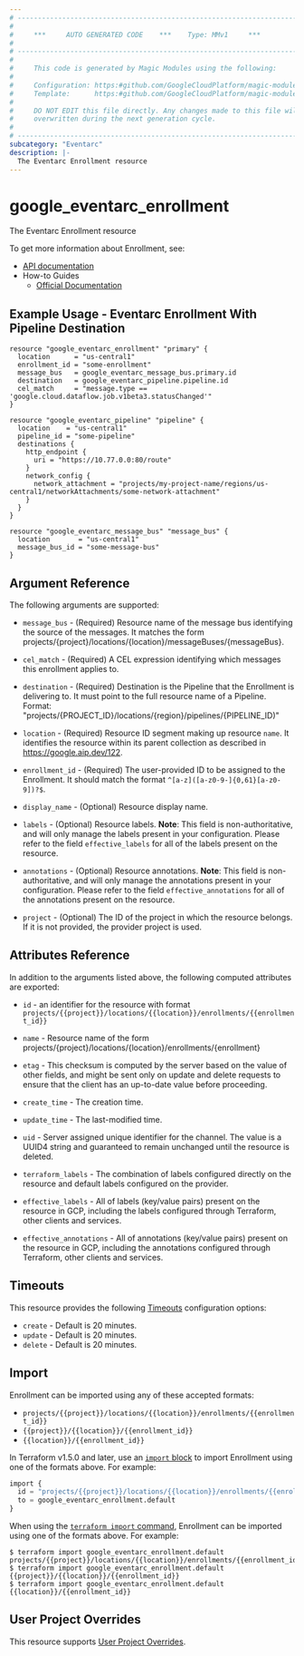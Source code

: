 ```yaml
---
# ----------------------------------------------------------------------------
#
#     ***     AUTO GENERATED CODE    ***    Type: MMv1     ***
#
# ----------------------------------------------------------------------------
#
#     This code is generated by Magic Modules using the following:
#
#     Configuration: https:#github.com/GoogleCloudPlatform/magic-modules/tree/main/mmv1/products/eventarc/Enrollment.yaml
#     Template:      https:#github.com/GoogleCloudPlatform/magic-modules/tree/main/mmv1/templates/terraform/resource.html.markdown.tmpl
#
#     DO NOT EDIT this file directly. Any changes made to this file will be
#     overwritten during the next generation cycle.
#
# ----------------------------------------------------------------------------
subcategory: "Eventarc"
description: |-
  The Eventarc Enrollment resource
---
```


# google_eventarc_enrollment

The Eventarc Enrollment resource


To get more information about Enrollment, see:

* [API documentation](https://cloud.google.com/eventarc/docs/reference/rest/v1/projects.locations.enrollments)
* How-to Guides
    * [Official Documentation](https://cloud.google.com/eventarc/advanced/docs/receive-events/create-enrollment)

## Example Usage - Eventarc Enrollment With Pipeline Destination


```hcl
resource "google_eventarc_enrollment" "primary" {
  location      = "us-central1"
  enrollment_id = "some-enrollment"
  message_bus   = google_eventarc_message_bus.primary.id
  destination   = google_eventarc_pipeline.pipeline.id
  cel_match     = "message.type == 'google.cloud.dataflow.job.v1beta3.statusChanged'"
}

resource "google_eventarc_pipeline" "pipeline" {
  location    = "us-central1"
  pipeline_id = "some-pipeline"
  destinations {
    http_endpoint {
      uri = "https://10.77.0.0:80/route"
    }
    network_config {
      network_attachment = "projects/my-project-name/regions/us-central1/networkAttachments/some-network-attachment"
    }
  }
}

resource "google_eventarc_message_bus" "message_bus" {
  location       = "us-central1"
  message_bus_id = "some-message-bus"
}
```

## Argument Reference

The following arguments are supported:


* `message_bus` -
  (Required)
  Resource name of the message bus identifying the source of the messages. It
  matches the form
  projects/{project}/locations/{location}/messageBuses/{messageBus}.

* `cel_match` -
  (Required)
  A CEL expression identifying which messages this enrollment applies to.

* `destination` -
  (Required)
  Destination is the Pipeline that the Enrollment is delivering to. It must
  point to the full resource name of a Pipeline. Format:
  "projects/{PROJECT_ID}/locations/{region}/pipelines/{PIPELINE_ID)"

* `location` -
  (Required)
  Resource ID segment making up resource `name`. It identifies the resource within its parent collection as described in https://google.aip.dev/122.

* `enrollment_id` -
  (Required)
  The user-provided ID to be assigned to the Enrollment. It should match the
  format `^[a-z]([a-z0-9-]{0,61}[a-z0-9])?$`.


* `display_name` -
  (Optional)
  Resource display name.

* `labels` -
  (Optional)
  Resource labels.
  **Note**: This field is non-authoritative, and will only manage the labels present in your configuration.
  Please refer to the field `effective_labels` for all of the labels present on the resource.

* `annotations` -
  (Optional)
  Resource annotations.
  **Note**: This field is non-authoritative, and will only manage the annotations present in your configuration.
  Please refer to the field `effective_annotations` for all of the annotations present on the resource.

* `project` - (Optional) The ID of the project in which the resource belongs.
    If it is not provided, the provider project is used.



## Attributes Reference

In addition to the arguments listed above, the following computed attributes are exported:

* `id` - an identifier for the resource with format `projects/{{project}}/locations/{{location}}/enrollments/{{enrollment_id}}`

* `name` -
  Resource name of the form
  projects/{project}/locations/{location}/enrollments/{enrollment}

* `etag` -
  This checksum is computed by the server based on the value of other
  fields, and might be sent only on update and delete requests to ensure that
  the client has an up-to-date value before proceeding.

* `create_time` -
  The creation time.

* `update_time` -
  The last-modified time.

* `uid` -
  Server assigned unique identifier for the channel. The value is a UUID4
  string and guaranteed to remain unchanged until the resource is deleted.

* `terraform_labels` -
  The combination of labels configured directly on the resource
   and default labels configured on the provider.

* `effective_labels` -
  All of labels (key/value pairs) present on the resource in GCP, including the labels configured through Terraform, other clients and services.

* `effective_annotations` -
  All of annotations (key/value pairs) present on the resource in GCP, including the annotations configured through Terraform, other clients and services.


## Timeouts

This resource provides the following
[Timeouts](https://developer.hashicorp.com/terraform/plugin/sdkv2/resources/retries-and-customizable-timeouts) configuration options:

- `create` - Default is 20 minutes.
- `update` - Default is 20 minutes.
- `delete` - Default is 20 minutes.

## Import


Enrollment can be imported using any of these accepted formats:

* `projects/{{project}}/locations/{{location}}/enrollments/{{enrollment_id}}`
* `{{project}}/{{location}}/{{enrollment_id}}`
* `{{location}}/{{enrollment_id}}`


In Terraform v1.5.0 and later, use an [`import` block](https://developer.hashicorp.com/terraform/language/import) to import Enrollment using one of the formats above. For example:

```tf
import {
  id = "projects/{{project}}/locations/{{location}}/enrollments/{{enrollment_id}}"
  to = google_eventarc_enrollment.default
}
```

When using the [`terraform import` command](https://developer.hashicorp.com/terraform/cli/commands/import), Enrollment can be imported using one of the formats above. For example:

```
$ terraform import google_eventarc_enrollment.default projects/{{project}}/locations/{{location}}/enrollments/{{enrollment_id}}
$ terraform import google_eventarc_enrollment.default {{project}}/{{location}}/{{enrollment_id}}
$ terraform import google_eventarc_enrollment.default {{location}}/{{enrollment_id}}
```

## User Project Overrides

This resource supports [User Project Overrides](https://registry.terraform.io/providers/hashicorp/google/latest/docs/guides/provider_reference#user_project_override).

